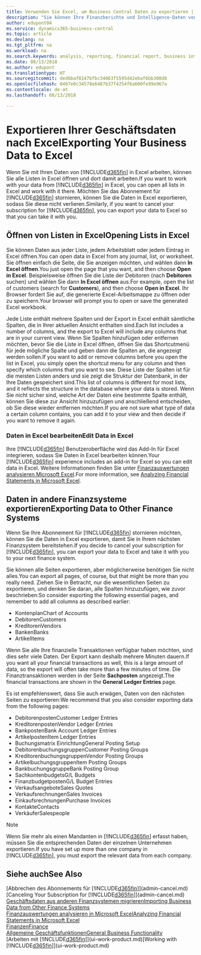 ```yaml
---
title: Verwenden Sie Excel, um Business Central Daten zu exportieren | Microsoft Docs
description: "Sie können Ihre Finanzberichte und Intelligence-Daten von Business Central in Excel exportieren, oder Ihre Financials Daten in Excel öffnen."
author: edupont04
ms.service: dynamics365-business-central
ms.topic: article
ms.devlang: na
ms.tgt_pltfrm: na
ms.workload: na
ms.search.keywords: analysis, reporting, financial report, business intelligence, BI, Excel
ms.date: 08/13/2018
ms.author: edupont
ms.translationtype: HT
ms.sourcegitcommit: ded6baf8247bfbc34063f5595d42ebaf6bb300d8
ms.openlocfilehash: 0407e0c34578e6487b37f4254f6a600fe99e967a
ms.contentlocale: de-at
ms.lasthandoff: 08/13/2018

---
```

# <a name="exporting-your-business-data-to-excel"></a><span data-ttu-id="1afd3-103">Exportieren Ihrer Geschäftsdaten nach Excel</span><span class="sxs-lookup"><span data-stu-id="1afd3-103">Exporting Your Business Data to Excel</span></span>
<span data-ttu-id="1afd3-104">Wenn Sie mit Ihren Daten von [!INCLUDE[d365fin](includes/d365fin_md.md)] in Excel arbeiten, können Sie alle Listen in Excel öffnen und dort damit arbeiten.</span><span class="sxs-lookup"><span data-stu-id="1afd3-104">If you want to work with your data from [!INCLUDE[d365fin](includes/d365fin_md.md)] in Excel, you can open all lists in Excel and work with it there.</span></span> <span data-ttu-id="1afd3-105">Möchten Sie das Abonnement für [!INCLUDE[d365fin](includes/d365fin_md.md)] stornieren, können Sie die Daten in Excel exportieren, sodass Sie diese nicht verlieren.</span><span class="sxs-lookup"><span data-stu-id="1afd3-105">Similarly, if you want to cancel your subscription for [!INCLUDE[d365fin](includes/d365fin_md.md)], you can export your data to Excel so that you can take it with you.</span></span>

## <a name="opening-lists-in-excel"></a><span data-ttu-id="1afd3-106">Öffnen von Listen in Excel</span><span class="sxs-lookup"><span data-stu-id="1afd3-106">Opening Lists in Excel</span></span>
<span data-ttu-id="1afd3-107">Sie können Daten aus jeder Liste, jedem Arbeitsblatt oder jedem Eintrag in Excel öffnen.</span><span class="sxs-lookup"><span data-stu-id="1afd3-107">You can open data in Excel from any journal, list, or worksheet.</span></span> <span data-ttu-id="1afd3-108">Sie öffnen einfach die Seite, die Sie anzeigen möchten, und wählen dann **In Excel öffnen**.</span><span class="sxs-lookup"><span data-stu-id="1afd3-108">You just open the page that you want, and then choose **Open in Excel**.</span></span> <span data-ttu-id="1afd3-109">Beispielsweise öffnen Sie die Liste der Debitoren (nach **Debitoren** suchen) und wählen Sie dann **In Excel öffnen** aus.</span><span class="sxs-lookup"><span data-stu-id="1afd3-109">For example, open the list of customers (search for **Customers**), and then choose **Open in Excel**.</span></span> <span data-ttu-id="1afd3-110">Ihr Browser fordert Sie auf, die generierte Excel-Arbeitsmappe zu öffnen oder zu speichern.</span><span class="sxs-lookup"><span data-stu-id="1afd3-110">Your browser will prompt you to open or save the generated Excel workbook.</span></span>  

<span data-ttu-id="1afd3-111">Jede Liste enthält mehrere Spalten und der Export in Excel enthält sämtliche Spalten, die in Ihrer aktuellen Ansicht enthalten sind.</span><span class="sxs-lookup"><span data-stu-id="1afd3-111">Each list includes a number of columns, and the export to Excel will include any columns that are in your current view.</span></span> <span data-ttu-id="1afd3-112">Wenn Sie Spalten hinzufügen oder entfernen möchten, bevor Sie die Liste in Excel öffnen, öffnen Sie das Shortcutmenü für jede mögliche Spalte und geben dann die Spalten an, die angezeigt werden sollen.</span><span class="sxs-lookup"><span data-stu-id="1afd3-112">If you want to add or remove columns before you open the list in Excel, you simply open the shortcut menu for any column and then specify which columns that you want to see.</span></span> <span data-ttu-id="1afd3-113">Diese Liste der Spalten ist für die meisten Listen anders und sie zeigt die Struktur der Datenbank, in der Ihre Daten gespeichert sind.</span><span class="sxs-lookup"><span data-stu-id="1afd3-113">This list of columns is different for most lists, and it reflects the structure in the database where your data is stored.</span></span> <span data-ttu-id="1afd3-114">Wenn Sie nicht sicher sind, welche Art der Daten eine bestimmte Spalte enthält, können Sie diese zur Ansicht hinzuzufügen und anschließend entscheiden, ob Sie diese wieder entfernen möchten.</span><span class="sxs-lookup"><span data-stu-id="1afd3-114">If you are not sure what type of data a certain column contains, you can add it to your view and then decide if you want to remove it again.</span></span>  

### <a name="edit-data-in-excel"></a><span data-ttu-id="1afd3-115">Daten in Excel bearbeiten</span><span class="sxs-lookup"><span data-stu-id="1afd3-115">Edit Data in Excel</span></span>
<span data-ttu-id="1afd3-116">Ihre [!INCLUDE[d365fin](includes/d365fin_md.md)] Benutzeroberfläche wird das Add-In für Excel integrieren, sodass Sie Daten in Excel bearbeiten können.</span><span class="sxs-lookup"><span data-stu-id="1afd3-116">Your [!INCLUDE[d365fin](includes/d365fin_md.md)] experience includes an add-in for Excel so you can edit data in Excel.</span></span> <span data-ttu-id="1afd3-117">Weitere Informationen finden Sie unter [Finanzauswertungen analysieren Microsoft Excel](finance-analyze-excel.md).</span><span class="sxs-lookup"><span data-stu-id="1afd3-117">For more information, see [Analyzing Financial Statements in Microsoft Excel](finance-analyze-excel.md).</span></span>  

## <a name="exporting-data-to-other-finance-systems"></a><span data-ttu-id="1afd3-118">Daten in andere Finanzsysteme exportieren</span><span class="sxs-lookup"><span data-stu-id="1afd3-118">Exporting Data to Other Finance Systems</span></span>
<span data-ttu-id="1afd3-119">Wenn Sie Ihre Abonnement für [!INCLUDE[d365fin](includes/d365fin_md.md)] stornieren möchten, können Sie die Daten in Excel exportieren, damit Sie in Ihrem nächsten Finanzsystem bereitstehen.</span><span class="sxs-lookup"><span data-stu-id="1afd3-119">If you decide to cancel your subscription for [!INCLUDE[d365fin](includes/d365fin_md.md)], you can export your data to Excel and take it with you to your next finance system.</span></span>  

<span data-ttu-id="1afd3-120">Sie können alle Seiten exportieren, aber möglicherweise benötigen Sie nicht alles.</span><span class="sxs-lookup"><span data-stu-id="1afd3-120">You can export all pages, of course, but that might be more than you really need.</span></span> <span data-ttu-id="1afd3-121">Ziehen Sie in Betracht, nur die wesentlichen Seiten zu exportieren, und denken Sie daran, alle Spalten hinzuzufügen, wie zuvor beschrieben:</span><span class="sxs-lookup"><span data-stu-id="1afd3-121">So consider exporting the following essential pages, and remember to add all columns as described earlier:</span></span>  

* <span data-ttu-id="1afd3-122">Kontenplan</span><span class="sxs-lookup"><span data-stu-id="1afd3-122">Chart of Accounts</span></span>  
* <span data-ttu-id="1afd3-123">Debitoren</span><span class="sxs-lookup"><span data-stu-id="1afd3-123">Customers</span></span>  
* <span data-ttu-id="1afd3-124">Kreditoren</span><span class="sxs-lookup"><span data-stu-id="1afd3-124">Vendors</span></span>  
* <span data-ttu-id="1afd3-125">Banken</span><span class="sxs-lookup"><span data-stu-id="1afd3-125">Banks</span></span>  
* <span data-ttu-id="1afd3-126">Artikel</span><span class="sxs-lookup"><span data-stu-id="1afd3-126">Items</span></span>  

<span data-ttu-id="1afd3-127">Wenn Sie alle Ihre finanzielle Transaktionen verfügbar haben möchten, sind dies sehr viele Daten. Der Export kann deshalb  mehrere Minuten dauern.</span><span class="sxs-lookup"><span data-stu-id="1afd3-127">If you want all your financial transactions as well, this is a large amount of data, so the export will often take more than a few minutes of time.</span></span> <span data-ttu-id="1afd3-128">Die Finanztransaktionen werden in der Seite **Sachposten** angezeigt.</span><span class="sxs-lookup"><span data-stu-id="1afd3-128">The financial transactions are shown in the **General Ledger Entries** page.</span></span>  

<span data-ttu-id="1afd3-129">Es ist empfehlenswert, dass Sie auch erwägen, Daten von den nächsten Seiten zu exportieren:</span><span class="sxs-lookup"><span data-stu-id="1afd3-129">We recommend that you also consider exporting data from the following pages:</span></span>  

* <span data-ttu-id="1afd3-130">Debitorenposten</span><span class="sxs-lookup"><span data-stu-id="1afd3-130">Customer Ledger Entries</span></span>  
* <span data-ttu-id="1afd3-131">Kreditorenposten</span><span class="sxs-lookup"><span data-stu-id="1afd3-131">Vendor Ledger Entries</span></span>  
* <span data-ttu-id="1afd3-132">Bankposten</span><span class="sxs-lookup"><span data-stu-id="1afd3-132">Bank Account Ledger Entries</span></span>  
* <span data-ttu-id="1afd3-133">Artikelposten</span><span class="sxs-lookup"><span data-stu-id="1afd3-133">Item Ledger Entries</span></span>  
* <span data-ttu-id="1afd3-134">Buchungsmatrix Einrichtung</span><span class="sxs-lookup"><span data-stu-id="1afd3-134">General Posting Setup</span></span>  
* <span data-ttu-id="1afd3-135">Debitorenbuchungsgruppen</span><span class="sxs-lookup"><span data-stu-id="1afd3-135">Customer Posting Groups</span></span>  
* <span data-ttu-id="1afd3-136">Kreditorenbuchungsgruppen</span><span class="sxs-lookup"><span data-stu-id="1afd3-136">Vendor Posting Groups</span></span>  
* <span data-ttu-id="1afd3-137">Artikelbuchungsgruppen</span><span class="sxs-lookup"><span data-stu-id="1afd3-137">Item Posting Groups</span></span>  
* <span data-ttu-id="1afd3-138">Bankbuchungsgruppe</span><span class="sxs-lookup"><span data-stu-id="1afd3-138">Bank Posting Group</span></span>  
* <span data-ttu-id="1afd3-139">Sachkontenbudgets</span><span class="sxs-lookup"><span data-stu-id="1afd3-139">G/L Budgets</span></span>  
* <span data-ttu-id="1afd3-140">Finanzbudgetposten</span><span class="sxs-lookup"><span data-stu-id="1afd3-140">G/L Budget Entries</span></span>  
* <span data-ttu-id="1afd3-141">Verkaufsangebote</span><span class="sxs-lookup"><span data-stu-id="1afd3-141">Sales Quotes</span></span>  
* <span data-ttu-id="1afd3-142">Verkaufsrechnungen</span><span class="sxs-lookup"><span data-stu-id="1afd3-142">Sales Invoices</span></span>  
* <span data-ttu-id="1afd3-143">Einkaufsrechnungen</span><span class="sxs-lookup"><span data-stu-id="1afd3-143">Purchase Invoices</span></span>  
* <span data-ttu-id="1afd3-144">Kontakte</span><span class="sxs-lookup"><span data-stu-id="1afd3-144">Contacts</span></span>  
* <span data-ttu-id="1afd3-145">Verkäufer</span><span class="sxs-lookup"><span data-stu-id="1afd3-145">Salespeople</span></span>  

> [!NOTE]  
>   <span data-ttu-id="1afd3-146">Wenn Sie mehr als einen Mandanten in [!INCLUDE[d365fin](includes/d365fin_md.md)] erfasst haben, müssen Sie die entsprechenden Daten der einzelnen Unternehmen exportieren.</span><span class="sxs-lookup"><span data-stu-id="1afd3-146">If you have set up more than one company in [!INCLUDE[d365fin](includes/d365fin_md.md)], you must export the relevant data from each company.</span></span>

## <a name="see-also"></a><span data-ttu-id="1afd3-147">Siehe auch</span><span class="sxs-lookup"><span data-stu-id="1afd3-147">See Also</span></span>
<span data-ttu-id="1afd3-148">[Abbrechen des Abonnements für [!INCLUDE[d365fin](includes/d365fin_md.md)]](admin-cancel.md)</span><span class="sxs-lookup"><span data-stu-id="1afd3-148">[Canceling Your Subscription for [!INCLUDE[d365fin](includes/d365fin_md.md)]](admin-cancel.md)</span></span>  
[<span data-ttu-id="1afd3-149">Geschäftsdaten aus anderen Finanzsystemen migrieren</span><span class="sxs-lookup"><span data-stu-id="1afd3-149">Importing Business Data from Other Finance Systems</span></span>](across-import-data-configuration-packages.md)  
[<span data-ttu-id="1afd3-150">Finanzauswertungen analysieren in Microsoft Excel</span><span class="sxs-lookup"><span data-stu-id="1afd3-150">Analyzing Financial Statements in Microsoft Excel</span></span>](finance-analyze-excel.md)  
[<span data-ttu-id="1afd3-151">Finanzen</span><span class="sxs-lookup"><span data-stu-id="1afd3-151">Finance</span></span>](finance.md)  
[<span data-ttu-id="1afd3-152">Allgemeine Geschäftsfunktionen</span><span class="sxs-lookup"><span data-stu-id="1afd3-152">General Business Functionality</span></span>](ui-across-business-areas.md)  
<span data-ttu-id="1afd3-153">[Arbeiten mit [!INCLUDE[d365fin](includes/d365fin_md.md)]](ui-work-product.md)</span><span class="sxs-lookup"><span data-stu-id="1afd3-153">[Working with [!INCLUDE[d365fin](includes/d365fin_md.md)]](ui-work-product.md)</span></span>  

